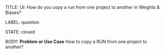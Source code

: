 TITLE:
UI: How do you copy a run from one project to another in Weights & Biases?

LABEL:
question

STATE:
closed

BODY:
**Problem or Use Case**
How to copy a RUN from one project to another?

